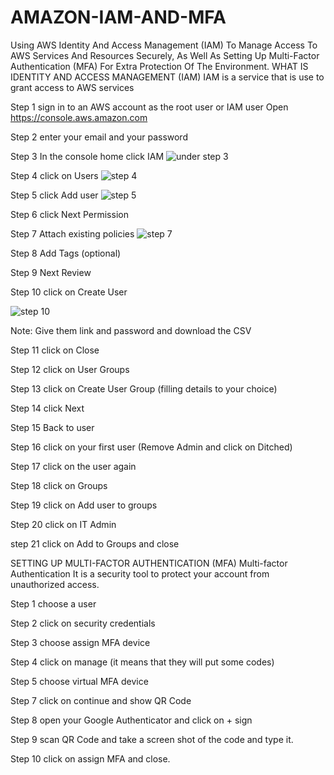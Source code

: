 # AMAZON-IAM-AND-MFA
Using AWS Identity And Access Management (IAM) To Manage Access To AWS Services And Resources Securely, As Well As Setting Up Multi-Factor Authentication (MFA) For Extra Protection Of The Environment.
WHAT IS IDENTITY AND ACCESS MANAGEMENT (IAM)
IAM is a service that is use to grant access to AWS services

Step 1 sign in to an AWS account as the root user or IAM user Open https://console.aws.amazon.com

Step 2 enter your email and your password

Step 3 In the console home click IAM
![under step 3](https://user-images.githubusercontent.com/104633983/191880712-a1988a92-050b-4bc7-a704-29040aaa6f71.PNG)

Step 4 click on Users
![step 4](https://user-images.githubusercontent.com/104633983/191882244-45dc3c2c-690e-4f38-87c7-b967ad7a8729.PNG)

Step 5 click Add user
![step 5](https://user-images.githubusercontent.com/104633983/191882700-65a74aae-1fe5-4614-b379-959c5535e4d2.PNG)

 
Step 6 click Next Permission

Step 7 Attach existing policies
![step 7](https://user-images.githubusercontent.com/104633983/191883122-ac7c3cf8-550f-422a-a286-13d05c9aa411.PNG)

Step 8 Add Tags (optional)

Step 9 Next Review
 
Step 10 click on Create User 

![step 10](https://user-images.githubusercontent.com/104633983/191883923-d8596d5f-7691-4eb9-a67d-a44539331b58.PNG)

Note: Give them link and password and download the CSV

Step 11 click on Close

Step 12 click on User Groups

Step 13 click on Create User Group (filling details to your choice)
 
Step 14 click Next

Step 15 Back to user

Step 16 click on your first user (Remove Admin and click on Ditched)

Step 17 click on the user again

Step 18 click on Groups

Step 19 click on Add user to groups

Step 20 click on IT Admin

step 21 click on Add to Groups and close

SETTING UP MULTI-FACTOR AUTHENTICATION (MFA)
Multi-factor Authentication
It is a security tool to protect your account from unauthorized access.

Step 1 choose a user

Step 2 click on security credentials

Step 3 choose assign MFA device

Step 4 click on manage (it means that they will put some codes)

Step 5 choose virtual MFA device
 
Step 7 click on continue and show QR Code

Step 8 open your Google Authenticator and click on + sign

Step 9 scan QR Code and take a screen shot of the code and type it.

Step 10 click on assign MFA and close.
 


